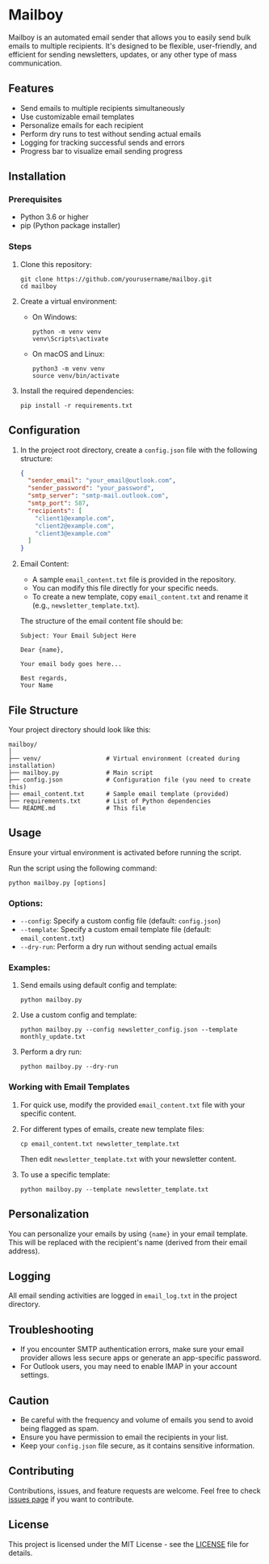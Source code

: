 # Mailboy

Mailboy is an automated email sender that allows you to easily send bulk emails to multiple recipients. It's designed to be flexible, user-friendly, and efficient for sending newsletters, updates, or any other type of mass communication.

## Features

- Send emails to multiple recipients simultaneously
- Use customizable email templates
- Personalize emails for each recipient
- Perform dry runs to test without sending actual emails
- Logging for tracking successful sends and errors
- Progress bar to visualize email sending progress

## Installation

### Prerequisites

- Python 3.6 or higher
- pip (Python package installer)

### Steps

1. Clone this repository:
   ```
   git clone https://github.com/yourusername/mailboy.git
   cd mailboy
   ```

2. Create a virtual environment:

   - On Windows:
     ```
     python -m venv venv
     venv\Scripts\activate
     ```

   - On macOS and Linux:
     ```
     python3 -m venv venv
     source venv/bin/activate
     ```

3. Install the required dependencies:
   ```
   pip install -r requirements.txt
   ```

## Configuration

1. In the project root directory, create a `config.json` file with the following structure:
   ```json
   {
     "sender_email": "your_email@outlook.com",
     "sender_password": "your_password",
     "smtp_server": "smtp-mail.outlook.com",
     "smtp_port": 587,
     "recipients": [
       "client1@example.com",
       "client2@example.com",
       "client3@example.com"
     ]
   }
   ```

2. Email Content:
   - A sample `email_content.txt` file is provided in the repository.
   - You can modify this file directly for your specific needs.
   - To create a new template, copy `email_content.txt` and rename it (e.g., `newsletter_template.txt`).

   The structure of the email content file should be:
   ```
   Subject: Your Email Subject Here

   Dear {name},

   Your email body goes here...

   Best regards,
   Your Name
   ```

## File Structure

Your project directory should look like this:

```
mailboy/
│
├── venv/                  # Virtual environment (created during installation)
├── mailboy.py             # Main script
├── config.json            # Configuration file (you need to create this)
├── email_content.txt      # Sample email template (provided)
├── requirements.txt       # List of Python dependencies
└── README.md              # This file
```

## Usage

Ensure your virtual environment is activated before running the script.

Run the script using the following command:

```
python mailboy.py [options]
```

### Options:

- `--config`: Specify a custom config file (default: `config.json`)
- `--template`: Specify a custom email template file (default: `email_content.txt`)
- `--dry-run`: Perform a dry run without sending actual emails

### Examples:

1. Send emails using default config and template:
   ```
   python mailboy.py
   ```

2. Use a custom config and template:
   ```
   python mailboy.py --config newsletter_config.json --template monthly_update.txt
   ```

3. Perform a dry run:
   ```
   python mailboy.py --dry-run
   ```

### Working with Email Templates

1. For quick use, modify the provided `email_content.txt` file with your specific content.

2. For different types of emails, create new template files:
   ```
   cp email_content.txt newsletter_template.txt
   ```
   Then edit `newsletter_template.txt` with your newsletter content.

3. To use a specific template:
   ```
   python mailboy.py --template newsletter_template.txt
   ```

## Personalization

You can personalize your emails by using `{name}` in your email template. This will be replaced with the recipient's name (derived from their email address).

## Logging

All email sending activities are logged in `email_log.txt` in the project directory.

## Troubleshooting

- If you encounter SMTP authentication errors, make sure your email provider allows less secure apps or generate an app-specific password.
- For Outlook users, you may need to enable IMAP in your account settings.

## Caution

- Be careful with the frequency and volume of emails you send to avoid being flagged as spam.
- Ensure you have permission to email the recipients in your list.
- Keep your `config.json` file secure, as it contains sensitive information.

## Contributing

Contributions, issues, and feature requests are welcome. Feel free to check [issues page](https://github.com/yourusername/mailboy/issues) if you want to contribute.

## License

This project is licensed under the MIT License - see the [LICENSE](LICENSE) file for details.